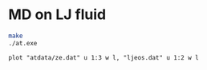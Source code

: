 # MD on LJ fluid

```sh
make
./at.exe
```

```gnuplot
plot "atdata/ze.dat" u 1:3 w l, "ljeos.dat" u 1:2 w l
```
